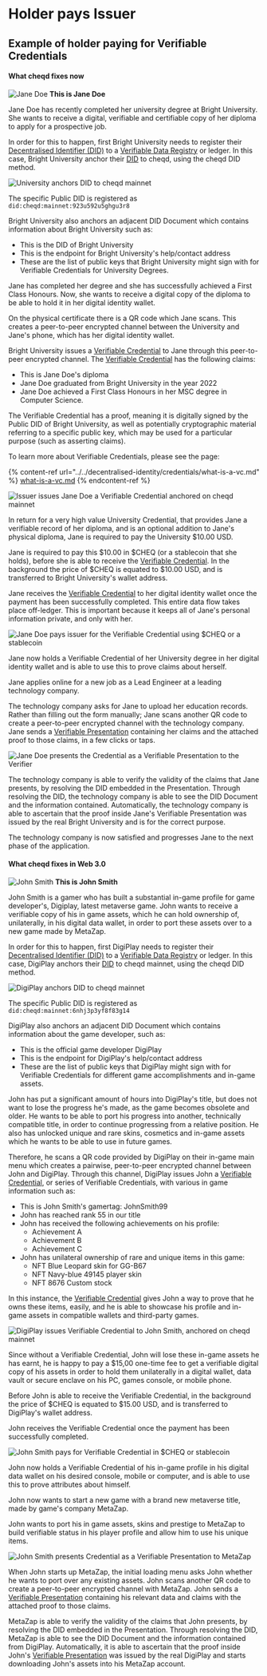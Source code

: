 # Holder pays Issuer

## Example of holder paying for Verifiable Credentials

#### What cheqd fixes now

![Jane Doe](<../../.gitbook/assets/Jane Doe image.webp>) **This is Jane Doe**

Jane Doe has recently completed her university degree at Bright University. She wants to receive a digital, verifiable and certifiable copy of her diploma to apply for a prospective job.

In order for this to happen, first Bright University needs to register their [Decentralised Identifier (DID)](broken-reference) to a [Verifiable Data Registry](../../decentralised-identity/dids/what-is-a-vdr.md) or ledger. In this case, Bright University anchor their [DID](broken-reference) to cheqd, using the cheqd DID method.

![University anchors DID to cheqd mainnet](<../../.gitbook/assets/Jane Doe - Issuer anchors DID.png>)

The specific Public DID is registered as `did:cheqd:mainnet:923u592u5ghgu3r8`

Bright University also anchors an adjacent DID Document which contains information about Bright University such as:

* This is the DID of Bright University
* This is the endpoint for Bright University's help/contact address
* These are the list of public keys that Bright University might sign with for Verifiable Credentials for University Degrees.

Jane has completed her degree and she has successfully achieved a First Class Honours. Now, she wants to receive a digital copy of the diploma to be able to hold it in her digital identity wallet.

On the physical certificate there is a QR code which Jane scans. This creates a peer-to-peer encrypted channel between the University and Jane's phone, which has her digital identity wallet.

Bright University issues a [Verifiable Credential](../../decentralised-identity/credentials/what-is-a-vc.md) to Jane through this peer-to-peer encrypted channel. The [Verifiable Credential](../../decentralised-identity/credentials/what-is-a-vc.md) has the following claims:

* This is Jane Doe's diploma
* Jane Doe graduated from Bright University in the year 2022
* Jane Doe achieved a First Class Honours in her MSC degree in Computer Science.

The Verifiable Credential has a proof, meaning it is digitally signed by the Public DID of Bright University, as well as potentially cryptographic material referring to a specific public key, which may be used for a particular purpose (such as asserting claims).

To learn more about Verifiable Credentials, please see the page:

{% content-ref url="../../decentralised-identity/credentials/what-is-a-vc.md" %}
[what-is-a-vc.md](../../decentralised-identity/credentials/what-is-a-vc.md)
{% endcontent-ref %}

![Issuer issues Jane Doe a Verifiable Credential anchored on cheqd mainnet](<../../.gitbook/assets/Jane Doe - Issuer issues VC.png>)

In return for a very high value University Credential, that provides Jane a verifiable record of her diploma, and is an optional addition to Jane's physical diploma, Jane is required to pay the University $10.00 USD.

Jane is required to pay this $10.00 in $CHEQ (or a stablecoin that she holds), before she is able to receive the [Verifiable Credential](../../decentralised-identity/credentials/what-is-a-vc.md). In the background the price of $CHEQ is equated to $10.00 USD, and is transferred to Bright University's wallet address.

Jane receives the [Verifiable Credential](../../decentralised-identity/credentials/what-is-a-vc.md) to her digital identity wallet once the payment has been successfully completed. This entire data flow takes place off-ledger. This is important because it keeps all of Jane's personal information private, and only with her.

![Jane Doe pays issuer for the Verifiable Credential using $CHEQ or a stablecoin](<../../.gitbook/assets/Jane Doe - Pays for Credential.png>)

Jane now holds a Verifiable Credential of her University degree in her digital identity wallet and is able to use this to prove claims about herself.

Jane applies online for a new job as a Lead Engineer at a leading technology company.

The technology company asks for Jane to upload her education records. Rather than filling out the form manually; Jane scans another QR code to create a peer-to-peer encrypted channel with the technology company. Jane sends a [Verifiable Presentation](../../decentralised-identity/credentials/what-is-a-vp.md) containing her claims and the attached proof to those claims, in a few clicks or taps.

![Jane Doe presents the Credential as a Verifiable Presentation to the Verifier](<../../.gitbook/assets/Jane Doe - Presents Credential to Verifier.png>)

The technology company is able to verify the validity of the claims that Jane presents, by resolving the DID embedded in the Presentation. Through resolving the DID, the technology company is able to see the DID Document and the information contained. Automatically, the technology company is able to ascertain that the proof inside Jane's Verifiable Presentation was issued by the real Bright University and is for the correct purpose.

The technology company is now satisfied and progresses Jane to the next phase of the application.

#### What cheqd fixes in Web 3.0

![John Smith](<../../.gitbook/assets/John Smith image.webp>) **This is John Smith**

John Smith is a gamer who has built a substantial in-game profile for game developer's, Digiplay, latest metaverse game. John wants to receive a verifiable copy of his in game assets, which he can hold ownership of, unilaterally, in his digital data wallet, in order to port these assets over to a new game made by MetaZap.

In order for this to happen, first DigiPlay needs to register their [Decentralised Identifier (DID)](broken-reference) to a [Verifiable Data Registry](../../decentralised-identity/dids/what-is-a-vdr.md) or ledger. In this case, DigiPlay anchors their [DID](broken-reference) to cheqd mainnet, using the cheqd DID method.

![DigiPlay anchors DID to cheqd mainnet](<../../.gitbook/assets/John Smith - Issuer anchors DID.png>)

The specific Public DID is registered as `did:cheqd:mainnet:6nhj3p3yf8f83g14`

DigiPlay also anchors an adjacent DID Document which contains information about the game developer, such as:

* This is the official game developer DigiPlay
* This is the endpoint for DigiPlay's help/contact address
* These are the list of public keys that DigiPlay might sign with for Verifiable Credentials for different game accomplishments and in-game assets.

John has put a significant amount of hours into DigiPlay's title, but does not want to lose the progress he's made, as the game becomes obsolete and older. He wants to be able to port his progress into another, technically compatible title, in order to continue progressing from a relative position. He also has unlocked unique and rare skins, cosmetics and in-game assets which he wants to be able to use in future games.

Therefore, he scans a QR code provided by DigiPlay on their in-game main menu which creates a pairwise, peer-to-peer encrypted channel between John and DigiPlay. Through this channel, DigiPlay issues John a [Verifiable Credential](../../decentralised-identity/credentials/what-is-a-vc.md#what-is-a-verifiable-credential), or series of Verifiable Credentials, with various in game information such as:

* This is John Smith's gamertag: JohnSmith99
* John has reached rank 55 in our title
* John has received the following achievements on his profile:
  * Achievement A
  * Achievement B
  * Achievement C
* John has unilateral ownership of rare and unique items in this game:
  * NFT Blue Leopard skin for GG-B67
  * NFT Navy-blue 49145 player skin
  * NFT 8676 Custom stock

In this instance, the [Verifiable Credential](../../decentralised-identity/credentials/what-is-a-vc.md#what-is-a-verifiable-credential) gives John a way to prove that he owns these items, easily, and he is able to showcase his profile and in-game assets in compatible wallets and third-party games.

![DigiPlay issues Verifiable Credential to John Smith, anchored on cheqd mainnet](<../../.gitbook/assets/John Smith - Issuer issues VC to John.png>)

Since without a Verifiable Credential, John will lose these in-game assets he has earnt, he is happy to pay a $15,00 one-time fee to get a verifiable digital copy of his assets in order to hold them unilaterally in a digital wallet, data vault or secure enclave on his PC, games console, or mobile phone.

Before John is able to receive the Verifiable Credential, in the background the price of $CHEQ is equated to $15.00 USD, and is transferred to DigiPlay's wallet address.

John receives the Verifiable Credential once the payment has been successfully completed.

![John Smith pays for Verifiable Credential in $CHEQ or stablecoin](<../../.gitbook/assets/John Smith - Pays for VC.png>)

John now holds a Verifiable Credential of his in-game profile in his digital data wallet on his desired console, mobile or computer, and is able to use this to prove attributes about himself.

John now wants to start a new game with a brand new metaverse title, made by game's company MetaZap.

John wants to port his in game assets, skins and prestige to MetaZap to build verifiable status in his player profile and allow him to use his unique items.

![John Smith presents Credential as a Verifiable Presentation to MetaZap](<../../.gitbook/assets/John Smith - Presents VC to Verifier.png>)

When John starts up MetaZap, the initial loading menu asks John whether he wants to port over any existing assets. John scans another QR code to create a peer-to-peer encrypted channel with MetaZap. John sends a [Verifiable Presentation](../../decentralised-identity/credentials/what-is-a-vp.md) containing his relevant data and claims with the attached proof to those claims.

MetaZap is able to verify the validity of the claims that John presents, by resolving the DID embedded in the Presentation. Through resolving the DID, MetaZap is able to see the DID Document and the information contained from DigiPlay. Automatically, it is able to ascertain that the proof inside John's [Verifiable Presentation](../../decentralised-identity/credentials/what-is-a-vp.md) was issued by the real DigiPlay and starts downloading John's assets into his MetaZap account.
